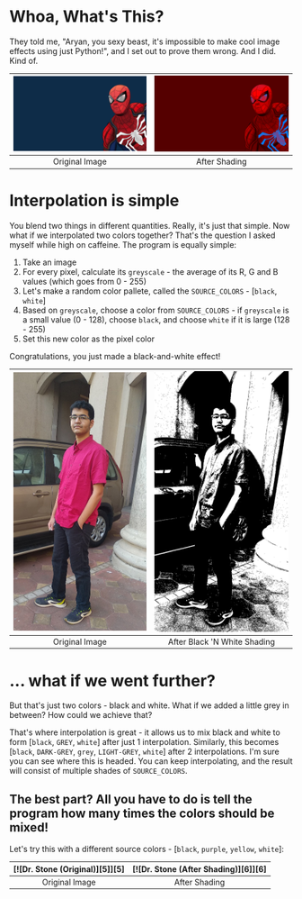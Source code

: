 # Whoa, What's This?

They told me, "Aryan, you sexy beast, it's impossible to make cool image effects using just Python!", and I set out to prove them wrong. And I did. Kind of.

[![Spider-Man (Original)][1]][1]|[![Spider-Man (After Shading)][2]][2]
:----:|:------:
Original Image|After Shading

# Interpolation is simple

You blend two things in different quantities. Really, it's just that simple. Now what if we interpolated two colors together? That's the question I asked myself while high on caffeine. The program is equally simple: 

1. Take an image
2. For every pixel, calculate its `greyscale` - the average of its R, G and B values (which goes from 0 - 255)
3. Let's make a random color pallete, called the `SOURCE_COLORS` - [`black`, `white`]
4. Based on `greyscale`, choose a color from `SOURCE_COLORS` - if `greyscale` is a small value (0 - 128), choose `black`, and choose `white` if it is large (128 - 255)
5. Set this new color as the pixel color

Congratulations, you just made a black-and-white effect!

[![Pingle (Original)][3]][3]|[![Pingle (After Shading)][4]][4]
:----:|:------:
Original Image|After Black 'N White Shading

# ... what if we went further?

But that's just two colors - black and white. What if we added a little grey in between? How could we achieve that?

That's where interpolation is great - it allows us to mix black and white to form [`black`, `GREY`, `white`] after just 1 interpolation. Similarly, this becomes [`black`, `DARK-GREY`, `grey`, `LIGHT-GREY`, `white`] after 2 interpolations. I'm sure you can see where this is headed. You can keep interpolating, and the result will consist of multiple shades of `SOURCE_COLORS`.

## The best part? All you have to do is tell the program how many times the colors should be mixed!

Let's try this with a different source colors - [`black`, `purple`, `yellow`, `white`]:

[![Dr. Stone (Original)][5]][5]|[![Dr. Stone (After Shading)][6]][6]
:----:|:------:
Original Image|After Shading

  [1]: Images/Spider-Man.jpg
  [2]: Generated/Spider-Man.png
  [3]: Images/Pingle.jpg
  [4]: Generated/Pingle.png
  [4]: Images/Dr.%20Stone.jpg
  [4]: Generated/Purple%20Stone.png